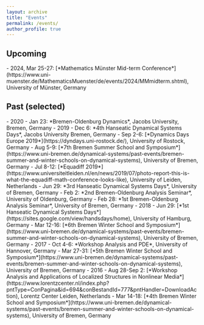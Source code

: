 ```yaml
---
layout: archive
title: "Events"
permalink: /events/
author_profile: true
---
```

<h2>Upcoming</h2>
 - 2024, Mar 25-27: [*Mathematics Münster Mid-term Conference*](https://www.uni-muenster.de/MathematicsMuenster/de/events/2024/MMmidterm.shtml), University of Münster, Germany
<h2>Past (selected)</h2>
- 2020
    - Jan 23: *Bremen-Oldenburg Dynamics*, Jacobs University, Bremen, Germany
- 2019
    - Dec 6: *4th Hanseatic Dynamical Systems Days*, Jacobs University Bremen, Germany
    - Sep 2-6: [*Dynamics Days Europe 2019*](https://dyndays.uni-rostock.de/), University of Rostock, Germany
    - Aug 5-9: [*7th Bremen Summer School and Symposium*](https://www.uni-bremen.de/dynamical-systems/past-events/bremen-summer-and-winter-schools-on-dynamical-systems), University of Bremen, Germany
    - Jul 8-12: [*Equadiff 2019*](https://www.universiteitleiden.nl/en/news/2019/07/photo-report-this-is-what-the-equadiff-math-conference-looks-like), University of Leiden, Netherlands
    - Jun 29: *3rd Hanseatic Dynamical Systems Days*, University of Bremen, Germany
    - Feb 2: *2nd Bremen-Oldenburg Analysis Seminar*, University of Oldenburg, Germany
    - Feb 28: *1st Bremen-Oldenburg Analysis Seminar*, University of Bremen, Germany
- 2018
    - Jun 29: [*1st Hanseatic Dynamical Systems Days*](https://sites.google.com/view/handsdays/home), University of Hamburg, Germany
    - Mar 12-16: [*6th Bremen Winter School and Symposium*](https://www.uni-bremen.de/dynamical-systems/past-events/bremen-summer-and-winter-schools-on-dynamical-systems), University of Bremen, Germany
- 2017
    - Oct 4-6: *Workshop Analysis and PDE*, University of Hannover, Germany
    - Mar 27-31: [*5th Bremen Winter School and Symposium*](https://www.uni-bremen.de/dynamical-systems/past-events/bremen-summer-and-winter-schools-on-dynamical-systems), University of Bremen, Germany
- 2016
    - Aug 28-Sep 2: [*Workshop Analysis and Applications of Localized Structures in Nonlinear Media*](https://www.lorentzcenter.nl/index.php?pntType=ConPagina&id=694&conBestandId=777&pntHandler=DownloadAction), Lorentz Center Leiden, Netherlands
    - Mar 14-18: [*4th Bremen Winter School and Symposium*](https://www.uni-bremen.de/dynamical-systems/past-events/bremen-summer-and-winter-schools-on-dynamical-systems), University of Bremen, Germany



